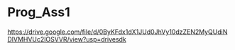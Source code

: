 # Prog_Ass1
https://drive.google.com/file/d/0ByKFdx1dX1JUd0JhVy10dzZEN2MyQUdiNDlVMHVUc2lOSVVR/view?usp=drivesdk
